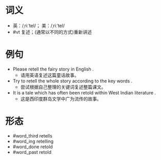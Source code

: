# 词义
- 英：/ˌriːˈtel/； 美：/ˌriːˈtel/
- #vt 复述；(通常以不同的方式)重新讲述
# 例句
- Please retell the fairy story in English .
	- 请用英语复述这篇童话故事。
- Try to retell the whole story according to the key words .
	- 尝试根据自己整理的关键词复述整篇课文。
- It is a tale which has often been retold within West Indian literature .
	- 这是西印度群岛文学中广为流传的故事。
# 形态
- #word_third retells
- #word_ing retelling
- #word_done retold
- #word_past retold
